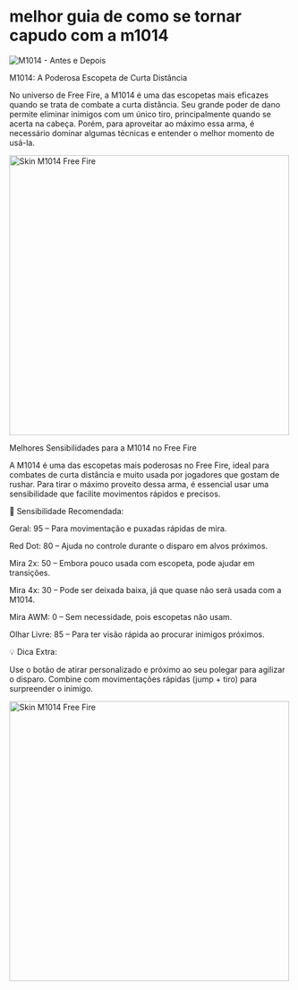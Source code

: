 # melhor guia de como se tornar capudo com a m1014
![M1014 - Antes e Depois](https://www.freefiremania.com.br/images/armas/M1014.png "M1014 no Free Fire")

M1014: A Poderosa Escopeta de Curta Distância

No universo de Free Fire, a M1014 é uma das escopetas mais eficazes quando se trata de combate a curta distância. Seu grande poder de dano permite eliminar inimigos com um único tiro, principalmente quando se acerta na cabeça. Porém, para aproveitar ao máximo essa arma, é necessário dominar algumas técnicas e entender o melhor momento de usá-la.

<img src="https://cdnb.artstation.com/p/assets/images/images/051/818/279/large/battlegrounds-pngs-picsart-22-07-19-11-15-53-816.jpg?1658247307"
     alt="Skin M1014 Free Fire"
     width="500">

Melhores Sensibilidades para a M1014 no Free Fire

A M1014 é uma das escopetas mais poderosas no Free Fire, ideal para combates de curta distância e muito usada por jogadores que gostam de rushar. Para tirar o máximo proveito dessa arma, é essencial usar uma sensibilidade que facilite movimentos rápidos e precisos.

📱 Sensibilidade Recomendada:

Geral: 95 – Para movimentação e puxadas rápidas de mira.

Red Dot: 80 – Ajuda no controle durante o disparo em alvos próximos.

Mira 2x: 50 – Embora pouco usada com escopeta, pode ajudar em transições.

Mira 4x: 30 – Pode ser deixada baixa, já que quase não será usada com a M1014.

Mira AWM: 0 – Sem necessidade, pois escopetas não usam.

Olhar Livre: 85 – Para ter visão rápida ao procurar inimigos próximos.

💡 Dica Extra:

Use o botão de atirar personalizado e próximo ao seu polegar para agilizar o disparo. Combine com movimentações rápidas (jump + tiro) para surpreender o inimigo.

<img src="https://i.pinimg.com/originals/13/45/2b/13452b8d70394bebbfd0395d8ef15179.png"
     alt="Skin M1014 Free Fire"
     width="500">
